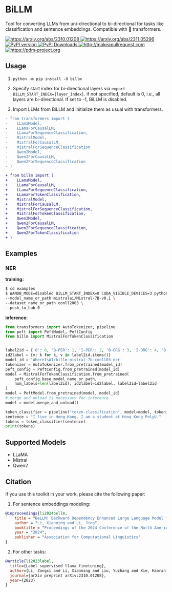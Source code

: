 # BiLLM
Tool for converting LLMs from uni-directional to bi-directional for tasks like classification and sentence embeddings. Compatible with 🤗 transformers.

<a href="https://arxiv.org/abs/2310.01208">
    <img src="https://img.shields.io/badge/Arxiv-2310.01208-yellow.svg?style=flat-square" alt="https://arxiv.org/abs/2310.01208" />
</a>
<a href="https://arxiv.org/abs/2311.05296">
    <img src="https://img.shields.io/badge/Arxiv-2311.05296-yellow.svg?style=flat-square" alt="https://arxiv.org/abs/2311.05296" />
</a>
<a href="https://pypi.org/project/billm/">
    <img src="https://img.shields.io/pypi/v/billm?style=flat-square" alt="PyPI version" />
</a>
<a href="https://pypi.org/project/billm/">
    <img src="https://img.shields.io/pypi/dm/billm?style=flat-square" alt="PyPI Downloads" />
</a>
<a href="http://makeapullrequest.com">
    <img src="https://img.shields.io/badge/PRs-welcome-brightgreen.svg?style=flat-square" alt="http://makeapullrequest.com" />
</a>
<a href="https://pdm-project.org">
    <img src="https://img.shields.io/badge/pdm-managed-blueviolet" alt="https://pdm-project.org" />
</a>


## Usage

1) `python -m pip install -U billm`

2) Specify start index for bi-directional layers via `export BiLLM_START_INDEX={layer_index}`. if not specified, default is 0, i.e., all layers are bi-directional. If set to -1, BiLLM is disabled.

3) Import LLMs from BiLLM and initialize them as usual with transformers.

```diff
- from transformers import (
-    LLamaModel,
-    LLamaForCausalLM,
-    LLamaForSequenceClassification,
-    MistralModel,
-    MistralForCausalLM,
-    MistralForSequenceClassification
-    Qwen2Model,
-    Qwen2ForCausalLM,
-    Qwen2ForSequenceClassification
- )

+ from billm import (
+    LLamaModel,
+    LLamaForCausalLM,
+    LLamaForSequenceClassification,
+    LLamaForTokenClassification,
+    MistralModel,
+    MistralForCausalLM,
+    MistralForSequenceClassification,
+    MistralForTokenClassification,
+    Qwen2Model,
+    Qwen2ForCausalLM,
+    Qwen2ForSequenceClassification,
+    Qwen2ForTokenClassification
+ )
```

## Examples

### NER

**training:**

```bash
$ cd examples
$ WANDB_MODE=disabled BiLLM_START_INDEX=0 CUDA_VISIBLE_DEVICES=3 python billm_ner.py \
--model_name_or_path mistralai/Mistral-7B-v0.1 \
--dataset_name_or_path conll2003 \
--push_to_hub 0
```

**inference:**

```python
from transformers import AutoTokenizer, pipeline
from peft import PeftModel, PeftConfig
from billm import MistralForTokenClassification


label2id = {'O': 0, 'B-PER': 1, 'I-PER': 2, 'B-ORG': 3, 'I-ORG': 4, 'B-LOC': 5, 'I-LOC': 6, 'B-MISC': 7, 'I-MISC': 8}
id2label = {v: k for k, v in label2id.items()}
model_id = 'WhereIsAI/billm-mistral-7b-conll03-ner'
tokenizer = AutoTokenizer.from_pretrained(model_id)
peft_config = PeftConfig.from_pretrained(model_id)
model = MistralForTokenClassification.from_pretrained(
    peft_config.base_model_name_or_path,
    num_labels=len(label2id), id2label=id2label, label2id=label2id
)
model = PeftModel.from_pretrained(model, model_id)
# merge and unload is necessary for inference
model = model.merge_and_unload()

token_classifier = pipeline("token-classification", model=model, tokenizer=tokenizer, aggregation_strategy="simple")
sentence = "I live in Hong Kong. I am a student at Hong Kong PolyU."
tokens = token_classifier(sentence)
print(tokens)
```


## Supported Models

- LLaMA
- Mistral
- Qwen2

## Citation

If you use this toolkit in your work, please cite the following paper:

1) For sentence embeddings modeling:

```bibtex
@inproceedings{li2024bellm,
    title = "BeLLM: Backward Dependency Enhanced Large Language Model for Sentence Embeddings",
    author = "Li, Xianming and Li, Jing",
    booktitle = "Proceedings of the 2024 Conference of the North American Chapter of the Association for Computational Linguistics",
    year = "2024",
    publisher = "Association for Computational Linguistics"
}
```

2) For other tasks:

```bibtex
@article{li2023label,
  title={Label supervised llama finetuning},
  author={Li, Zongxi and Li, Xianming and Liu, Yuzhang and Xie, Haoran and Li, Jing and Wang, Fu-lee and Li, Qing and Zhong, Xiaoqin},
  journal={arXiv preprint arXiv:2310.01208},
  year={2023}
}
```
